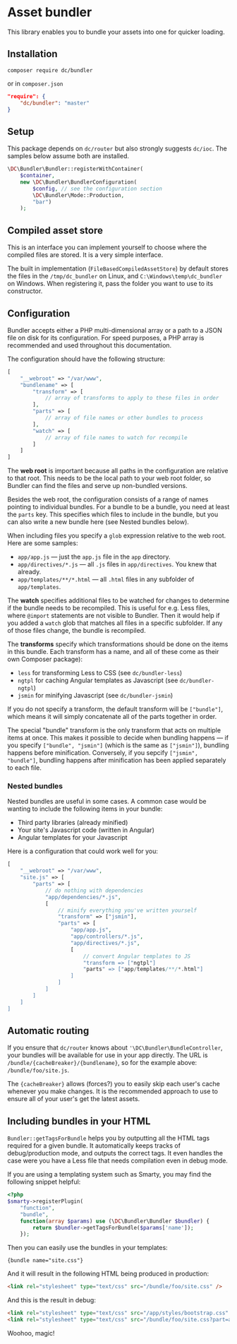 # Asset bundler

This library enables you to bundle your assets into one for quicker loading.

## Installation

```
composer require dc/bundler
```

or in `composer.json`

```json
"require": {
    "dc/bundler": "master"
}
```

## Setup

This package depends on `dc/router` but also strongly suggests `dc/ioc`. The samples below assume both are installed.

```php
\DC\Bundler\Bundler::registerWithContainer(
    $container,
    new \DC\Bundler\BundlerConfiguration(
        $config, // see the configuration section
        \DC\Bundler\Mode::Production, 
        "bar")
    );
```

## Compiled asset store

This is an interface you can implement yourself to choose where the compiled files are stored. It is a very simple 
interface.

The built in implementation (`FileBasedCompiledAssetStore`) by default stores the files in the `/tmp/dc_bundler` on Linux,
and `C:\Windows\temp\dc_bundler` on Windows. When registering it, pass the folder you want to use to its constructor.

## Configuration

Bundler accepts either a PHP multi-dimensional array or a path to a JSON file on disk for its configuration. For speed
purposes, a PHP array is recommended and used throughout this documentation.

The configuration should have the following structure:

```php
[
    "__webroot" => "/var/www",
    "bundlename" => [
        "transform" => [
            // array of transforms to apply to these files in order
        ],
        "parts" => [
            // array of file names or other bundles to process
        ],
        "watch" => [
            // array of file names to watch for recompile
        ]
    ]
]
```

The **web root** is important because all paths in the configuration are relative to that root. This needs to be the
local path to your web root folder, so Bundler can find the files and serve up non-bundled versions. 

Besides the web root, the configuration consists of a range of names pointing to individual bundles. For a bundle to
be a bundle, you need at least the `parts` key. This specifies which files to include in the bundle, but you can also
write a new bundle here (see Nested bundles below).

When including files you specify a `glob` expression relative to the web root. Here are some samples:

- `app/app.js` &mdash; just the `app.js` file in the `app` directory.
- `app/directives/*.js` &mdash; all `.js` files in `app/directives`. You knew that already.
- `app/templates/**/*.html` &mdash; all `.html` files in any subfolder of `app/templates`. 

The **watch** specifies additional files to be watched for changes to determine if the bundle needs to be recompiled.
This is useful for e.g. Less files, where `@import` statements are not visible to Bundler. Then it would help if you
added a `watch` glob that matches all files in a specific subfolder. If any of those files change, the bundle is 
recompiled.

The **transforms** specify which transformations should be done on the items in this bundle. Each transform has a name, 
and all of these come as their own Composer package):

- `less` for transforming Less to CSS (see `dc/bundler-less`)
- `ngtpl` for caching Angular templates as Javascript (see `dc/bundler-ngtpl`) 
- `jsmin` for minifying Javascript (see `dc/bundler-jsmin`)

If you do not specify a transform, the default transform will be `["bundle"]`, which means it will simply concatenate
all of the parts together in order.

The special "bundle" transform is the only transform that acts on multiple items at once. This makes it possible to
decide when bundling happens &mdash; if you specify `["bundle", "jsmin"]` (which is the same as `["jsmin"]`), bundling 
happens before minification. Conversely, if you sepcify `["jsmin", "bundle"]`, bundling happens after minification
has been applied separately to each file.
 
### Nested bundles

Nested bundles are useful in some cases. A common case would be wanting to include the following items in your bundle:

- Third party libraries (already minified)
- Your site's Javascript code (written in Angular)
- Angular templates for your Javascript

Here is a configuration that could work well for you:

```php
[
    "__webroot" => "/var/www",
    "site.js" => [
        "parts" => [
            // do nothing with dependencies
            "app/dependencies/*.js", 
            [
                // minify everything you've written yourself
                "transform" => ["jsmin"],
                "parts" => [
                    "app/app.js",
                    "app/controllers/*.js",
                    "app/directives/*.js",
                    [
                        // convert Angular templates to JS
                        "transform => ["ngtpl"]
                        "parts" => ["app/templates/**/*.html"]
                    ]
                ]
            ]
        ]
    ]
]
```

## Automatic routing

If you ensure that `dc/router` knows about `'\DC\Bundler\BundleController`, your bundles will be available for use in
your app directly. The URL is `/bundle/{cacheBreaker}/{bundlename}`, so for the example above: `/bundle/foo/site.js`.

The `{cacheBreaker}` allows (forces?) you to easily skip each user's cache whenever you make changes. It is the 
recommended approach to use to ensure all of your user's get the latest assets.

## Including bundles in your HTML

`Bundler::getTagsForBundle` helps you by outputting all the HTML tags required for a given bundle. It automatically
keeps tracks of debug/production mode, and outputs the correct tags. It even handles the case were you have a Less
file that needs compilation even in debug mode.

If you are using a templating system such as Smarty, you may find the following snippet helpful:

```php
<?php
$smarty->registerPlugin(
    "function", 
    "bundle", 
    function(array $params) use (\DC\Bundler\Bundler $bundler) {
        return $bundler->getTagsForBundle($params['name']);
    });
```

Then you can easily use the bundles in your templates:

```
{bundle name="site.css"}
```

And it will result in the following HTML being produced in production:

```html
<link rel="stylesheet" type="text/css" src="/bundle/foo/site.css" />
```

And this is the result in debug:

```html
<link rel="stylesheet" type="text/css" src="/app/styles/bootstrap.css" />
<link rel="stylesheet" type="text/css" src="/bundle/foo/site.css?part=app/styles/app.less" />
```

Woohoo, magic!
